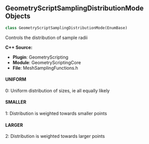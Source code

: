 ## GeometryScriptSamplingDistributionMode Objects

```python
class GeometryScriptSamplingDistributionMode(EnumBase)
```

Controls the distribution of sample radii

**C++ Source:**

- **Plugin**: GeometryScripting
- **Module**: GeometryScriptingCore
- **File**: MeshSamplingFunctions.h

<a id="unreal.GeometryScriptSamplingDistributionMode.UNIFORM"></a>

#### UNIFORM

0: Uniform distribution of sizes, ie all equally likely

<a id="unreal.GeometryScriptSamplingDistributionMode.SMALLER"></a>

#### SMALLER

1: Distribution is weighted towards smaller points

<a id="unreal.GeometryScriptSamplingDistributionMode.LARGER"></a>

#### LARGER

2: Distribution is weighted towards larger points

<a id="unreal.GeometryScriptTopologyConnectionType"></a>